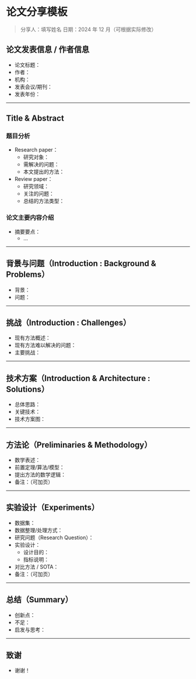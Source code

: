 # 论文分享模板

> 分享人：填写姓名
> 日期：2024 年 12 月（可根据实际修改）

## 论文发表信息 / 作者信息
- 论文标题：
- 作者：
- 机构：
- 发表会议/期刊：
- 发表年份：

---

## Title & Abstract
### 题目分析
- Research paper：
  - 研究对象：
  - 需解决的问题：
  - 本文提出的方法：
- Review paper：
  - 研究领域：
  - 关注的问题：
  - 总结的方法类型：

### 论文主要内容介绍
- 摘要要点：
  - ...

---

## 背景与问题（Introduction : Background & Problems）
- 背景：
- 问题：

---

## 挑战（Introduction : Challenges）
- 现有方法概述：
- 现有方法难以解决的问题：
- 主要挑战：

---

## 技术方案（Introduction & Architecture : Solutions）
- 总体思路：
- 关键技术：
- 技术方案图：

---

## 方法论（Preliminaries & Methodology）
- 数学表述：
- 前置定理/算法/模型：
- 提出方法的数学逻辑：
- 备注：（可加页）

---

## 实验设计（Experiments）
- 数据集：
- 数据整理/处理方式：
- 研究问题（Research Question）：
- 实验设计：
  - 设计目的：
  - 指标说明：
- 对比方法 / SOTA：
- 备注：（可加页）

---

## 总结（Summary）
- 创新点：
- 不足：
- 启发与思考：

---

## 致谢
- 谢谢！
